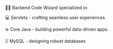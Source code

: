 👨‍💻 Backend Code Wizard specialized in:

💻 Servlets - crafting seamless user experiences.

☕ Core Java - building powerful data-driven apps.

🗄️ MySQL - designing robust databases
